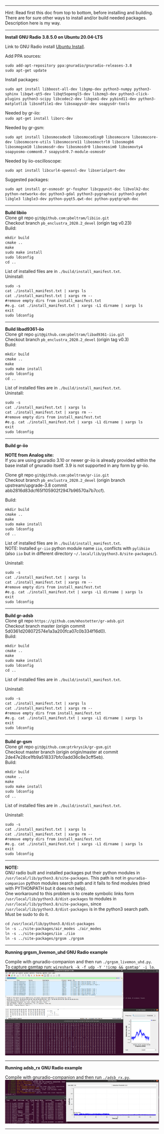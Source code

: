 
---

Hint: Read first this doc from top to bottom, before installing and building.  
There are for sure other ways to install and/or build needed packages.  
Description here is my way.  

---

**Install GNU Radio 3.8.5.0 on Ubuntu 20.04-LTS**

Link to GNU Radio install [Ubuntu Install](https://wiki.gnuradio.org/index.php/UbuntuInstall).  

Add PPA sources:  
```
sudo add-apt-repository ppa:gnuradio/gnuradio-releases-3.8
sudo apt-get update
```

Install packages:  
```
sudo apt install libboost-all-dev libgmp-dev python3-numpy python3-sphinx libqwt-qt5-dev libqt5opengl5-dev libzmq3-dev python3-click-plugins python3-scipy libcodec2-dev libgsm1-dev pybind11-dev python3-matplotlib libsndfile1-dev libsoapysdr-dev soapysdr-tools
```

Needed by gr-iio:  
`sudo apt-get install liborc-dev`

Needed by gr-gsm:  
```
sudo apt install libosmocodec0 libosmocoding0 libosmocore libosmocore-dev libosmocore-utils libosmocore11 libosmoctrl0 libosmogb6 libosmogsm10 libosmosdr-dev libosmosdr0 libosmosim0 libosmovty4 soapyosmo-common0.7 soapysdr0.7-module-osmosdr
```

Needed by iio-oscilloscope:  
```
sudo apt install libcurl4-openssl-dev libserialport-dev
```

Suggested packages:  
```
sudo apt install gr-osmosdr gr-fosphor libcppunit-doc libvolk2-doc python-networkx-doc python3-gdal python3-pygraphviz python3-pydot libgle3 libgle3-dev python-pyqt5.qwt-doc python-pyqtgraph-doc
```
---

**Build libiio**  
Clone git repo `git@github.com:pbeltram/libiio.git`  
Checkout branch `pb_enclustra_2020.2_devel` (origin tag v0.23)  
Build:  
```
mkdir build
cmake ..
make
sudo make install
sudo ldconfig
cd ..
```
List of installed files are in `./build/install_manifest.txt`.  
Uninstall:  
```
sudo -s
cat ./install_manifest.txt | xargs ls
cat ./install_manifest.txt | xargs rm --
#remove empty dirs from install_manifest.txt
#e.g. cat ./install_manifest.txt | xargs -L1 dirname | xargs ls
exit
sudo ldconfig
```

---

**Build libad9361-iio**  
Clone git repo `git@github.com:pbeltram/libad9361-iio.git`  
Checkout branch `pb_enclustra_2020.2_devel` (origin tag v0.3)  
Build:  
```
mkdir build
cmake ..
make
sudo make install
sudo ldconfig
cd ..
```
List of installed files are in `./build/install_manifest.txt`.  
Uninstall:  
```
sudo -s
cat ./install_manifest.txt | xargs ls
cat ./install_manifest.txt | xargs rm --
#remove empty dirs from install_manifest.txt
#e.g. cat ./install_manifest.txt | xargs -L1 dirname | xargs ls
exit
sudo ldconfig
```

---

**Build gr-iio**  

**NOTE from Analog site:**  
 If you are using gnuradio 3.10 or newer gr-iio is already provided within the base install of gnuradio itself. 3.9 is not supported in any form by gr-iio.  

Clone git repo `git@github.com:pbeltram/gr-iio.git`  
Checkout branch `pb_enclustra_2020.2_devel` (origin branch upstream/upgrade-3.8 commit abb2816d83dcf65f105902f2947b96570a7b7ccf).  

Build:  
```
mkdir build
cmake ..
make
sudo make install
sudo ldconfig
cd ..
```
List of installed files are in `./build/install_manifest.txt`.  
NOTE: Installed `gr-iio` python module name `iio`, conflicts with `pylibiio` (also `iio` but in different directory `~/.local/lib/python3.8/site-packages/`).

Uninstall:  
```
sudo -s
cat ./install_manifest.txt | xargs ls
cat ./install_manifest.txt | xargs rm --
#remove empty dirs from install_manifest.txt
#e.g. cat ./install_manifest.txt | xargs -L1 dirname | xargs ls
exit
sudo ldconfig
```

--- 

**Build gr-adsb**  
Clone git repo `https://github.com/mhostetter/gr-adsb.git`  
Checkout branch master (origin commit 5d0361d208072574e1a3a200fca07c0b334f16d0).  
Build:  
```
mkdir build
cmake ..
make
sudo make install
sudo ldconfig
cd ..
```
List of installed files are in `./build/install_manifest.txt`.  

Uninstall:  
```
sudo -s
cat ./install_manifest.txt | xargs ls
cat ./install_manifest.txt | xargs rm --
#remove empty dirs from install_manifest.txt
#e.g. cat ./install_manifest.txt | xargs -L1 dirname | xargs ls
exit
sudo ldconfig
```

---

**Build gr-gsm**  
Clone git repo `git@github.com:ptrkrysik/gr-gsm.git`  
Checkout master branch (origin origin/master at commit 2de47e28ce1fb9a518337bfc0add36c8e3cff5eb).  
Build:  
```
mkdir build
cmake ..
make
sudo make install
sudo ldconfig
cd ..
```
List of installed files are in `./build/install_manifest.txt`.  

Uninstall:  
```
sudo -s
cat ./install_manifest.txt | xargs ls
cat ./install_manifest.txt | xargs rm --
#remove empty dirs from install_manifest.txt
#e.g. cat ./install_manifest.txt | xargs -L1 dirname | xargs ls
exit
sudo ldconfig
```
---

**NOTE:**  
GNU radio built and installed packages put their python modules in `/usr/local/lib/python3.8/site-packages`. This path is not in `gnuradio-companion` python modules search path and it fails to find modules (tried with PYTHONPATH but it does not help).  
One workaround to this problem is to create symbolic links form `/usr/local/lib/python3.8/dist-packages` to modules in `/usr/local/lib/python3.8/site-packages`, since `/usr/local/lib/python3.8/dist-packages` is in the python3 search path.  
Must be sudo to do it.  
```
cd /usr/local/lib/python3.8/dist-packages
ln -s ../site-packages/air_modes ./air_modes
ln -s ../site-packages/iio ./iio
ln -s ../site-packages/grgsm ./grgsm
```

---

**Running grgsm_livemon_uhd GNU Radio example**  

Compile with gnuradio-companion and then run `./grgsm_livemon_uhd.py`.  
To capture gsmtap run: `wireshark -k -f udp -Y '!icmp && gsmtap' -i lo`.  
![grgsm_livemon_uhd](./grgsm_livemon_uhd.png)  

---

**Running adsb_rx GNU Radio example**  

Compile with gnuradio-companion and then run `./adsb_rx.py`.  
![adsb_rx](./adsb_rx.png)  

---

